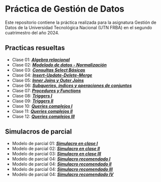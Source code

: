 # Práctica de Gestión de Datos
Este repositorio contiene la práctica realizada para la asignatura Gestión de Datos de la Universidad Tecnológica Nacional (UTN FRBA) en el segundo cuatrimestro del año 2024.

## Practicas resueltas
- Clase 01: [***Algebra relacional***](<practicas-resueltas/practica-clase-01.md>)
- Clase 02: [***Modelado de datos - Normalización***](<practicas-resueltas/practica-clase-02.puml>)
- Clase 03: [***Consultas Select Básicas***](<practicas-resueltas/practica-clase-03.md>)
- Clase 04: [***Insert-Update-Delete-Merge***](<practicas-resueltas/practica-clase-04.md>)
- Clase 05: [***Inner Joins y Outer Joins***](<practicas-resueltas/practica-clase-05.md>)
- Clase 06: [***Subqueries, índices y operaciones de conjuntos***](<practicas-resueltas/practica-clase-06.md>)
- Clase 07: [***Procedures y Functions***](<practicas-resueltas/practica-clase-07.md>)
- Clase 08: [***Triggers I***](<practicas-resueltas/practica-clase-08.md>)
- Clase 09: [***Triggers II***](<practicas-resueltas/practica-clase-09.md>)
- Clase 10: [***Queries complejos I***](<practicas-resueltas/practica-clase-10.md>)
- Clase 11: [***Queries complejos II***](<practicas-resueltas/practica-clase-11.md>)
- Clase 12: [***Queries complejos III***](<practicas-resueltas/practica-clase-12.md>)


## Simulacros de parcial
- Modelo de parcial 01: [***Simulacro en clase I***](<simulacros-parcial/simulacro-01.md>)
- Modelo de parcial 02: [***Simulacro en clase II***](<simulacros-parcial/simulacro-02.md>)
- Modelo de parcial 03: [***Simulacro en clase III***](<simulacros-parcial/simulacro-03.md>)
- Modelo de parcial 04: [***Simulacro recomendado I***](<simulacros-parcial/simulacro-04.md>)
- Modelo de parcial 04: [***Simulacro recomendado II***](<simulacros-parcial/simulacro-05.md>)
- Modelo de parcial 04: [***Simulacro recomendado III***](<simulacros-parcial/simulacro-06.md>)
- Modelo de parcial 04: [***Simulacro recomendado IV***](<simulacros-parcial/simulacro-07.md>)